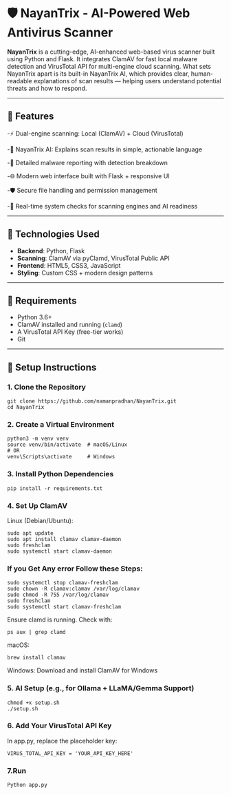 # 🛡️ NayanTrix - AI-Powered Web Antivirus Scanner

**NayanTrix** is a cutting-edge, AI-enhanced web-based virus scanner built using Python and Flask. It integrates ClamAV for fast local malware detection and VirusTotal API for multi-engine cloud scanning. What sets NayanTrix apart is its built-in NayanTrix AI, which provides clear, human-readable explanations of scan results — helping users understand potential threats and how to respond.

---

## 🚀 Features

-⚡ Dual-engine scanning: Local (ClamAV) + Cloud (VirusTotal)

-🧠 NayanTrix AI: Explains scan results in simple, actionable language

-📄 Detailed malware reporting with detection breakdown

-🌐 Modern web interface built with Flask + responsive UI

-🛡️ Secure file handling and permission management

-🧪 Real-time system checks for scanning engines and AI readiness

---

## 🧱 Technologies Used

- **Backend**: Python, Flask
- **Scanning**: ClamAV via pyClamd, VirusTotal Public API
- **Frontend**: HTML5, CSS3, JavaScript
- **Styling**: Custom CSS + modern design patterns

---

## 🧰 Requirements

- Python 3.6+
- ClamAV installed and running (`clamd`)
- A VirusTotal API Key (free-tier works)
- Git

---

## 🧪 Setup Instructions

### 1. Clone the Repository

```
git clone https://github.com/namanpradhan/NayanTrix.git
cd NayanTrix 

```
### 2. Create a Virtual Environment
```
python3 -m venv venv
source venv/bin/activate  # macOS/Linux
# OR
venv\Scripts\activate     # Windows
```
### 3. Install Python Dependencies
```
pip install -r requirements.txt
```
### 4. Set Up ClamAV

Linux (Debian/Ubuntu):
```
sudo apt update
sudo apt install clamav clamav-daemon
sudo freshclam
sudo systemctl start clamav-daemon
```
### If you Get Any error Follow these Steps: 
```
sudo systemctl stop clamav-freshclam
sudo chown -R clamav:clamav /var/log/clamav
sudo chmod -R 755 /var/log/clamav
sudo freshclam
sudo systemctl start clamav-freshclam
```
Ensure clamd is running. Check with:
```
ps aux | grep clamd
```
macOS:
```
brew install clamav
```

Windows:
Download and install ClamAV for Windows


### 5. AI Setup (e.g., for Ollama + LLaMA/Gemma Support)

```
chmod +x setup.sh
./setup.sh
```
### 6. Add Your VirusTotal API Key

In app.py, replace the placeholder key:
```
VIRUS_TOTAL_API_KEY = 'YOUR_API_KEY_HERE'
```
### 7.Run
```
Python app.py 
```
